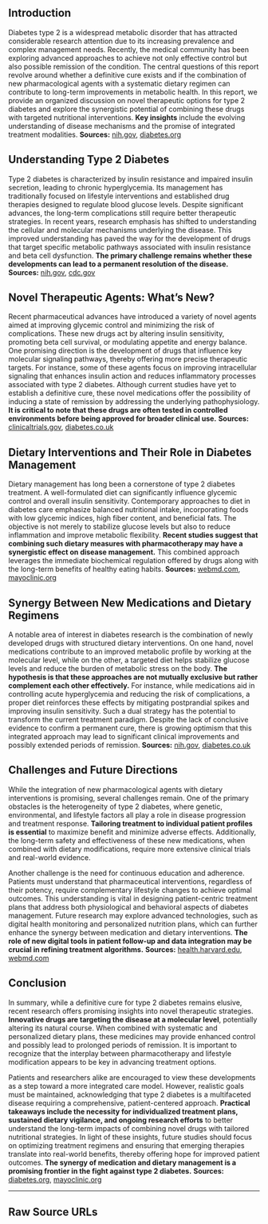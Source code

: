 Introduction
------------
Diabetes type 2 is a widespread metabolic disorder that has attracted considerable research attention due to its increasing prevalence and complex management needs. Recently, the medical community has been exploring advanced approaches to achieve not only effective control but also possible remission of the condition. The central questions of this report revolve around whether a definitive cure exists and if the combination of new pharmacological agents with a systematic dietary regimen can contribute to long-term improvements in metabolic health. In this report, we provide an organized discussion on novel therapeutic options for type 2 diabetes and explore the synergistic potential of combining these drugs with targeted nutritional interventions. **Key insights** include the evolving understanding of disease mechanisms and the promise of integrated treatment modalities. **Sources:** [nih.gov](https://www.nih.gov/), [diabetes.org](https://www.diabetes.org/)

Understanding Type 2 Diabetes
-------------------------------
Type 2 diabetes is characterized by insulin resistance and impaired insulin secretion, leading to chronic hyperglycemia. Its management has traditionally focused on lifestyle interventions and established drug therapies designed to regulate blood glucose levels. Despite significant advances, the long-term complications still require better therapeutic strategies. In recent years, research emphasis has shifted to understanding the cellular and molecular mechanisms underlying the disease. This improved understanding has paved the way for the development of drugs that target specific metabolic pathways associated with insulin resistance and beta cell dysfunction. **The primary challenge remains whether these developments can lead to a permanent resolution of the disease.** **Sources:** [nih.gov](https://www.nih.gov/), [cdc.gov](https://www.cdc.gov/diabetes/)

Novel Therapeutic Agents: What’s New?
--------------------------------------
Recent pharmaceutical advances have introduced a variety of novel agents aimed at improving glycemic control and minimizing the risk of complications. These new drugs act by altering insulin sensitivity, promoting beta cell survival, or modulating appetite and energy balance. One promising direction is the development of drugs that influence key molecular signaling pathways, thereby offering more precise therapeutic targets. For instance, some of these agents focus on improving intracellular signaling that enhances insulin action and reduces inflammatory processes associated with type 2 diabetes. Although current studies have yet to establish a definitive cure, these novel medications offer the possibility of inducing a state of remission by addressing the underlying pathophysiology. **It is critical to note that these drugs are often tested in controlled environments before being approved for broader clinical use.** **Sources:** [clinicaltrials.gov](https://clinicaltrials.gov/), [diabetes.co.uk](https://www.diabetes.co.uk/)

Dietary Interventions and Their Role in Diabetes Management
--------------------------------------------------------------
Dietary management has long been a cornerstone of type 2 diabetes treatment. A well-formulated diet can significantly influence glycemic control and overall insulin sensitivity. Contemporary approaches to diet in diabetes care emphasize balanced nutritional intake, incorporating foods with low glycemic indices, high fiber content, and beneficial fats. The objective is not merely to stabilize glucose levels but also to reduce inflammation and improve metabolic flexibility. **Recent studies suggest that combining such dietary measures with pharmacotherapy may have a synergistic effect on disease management.** This combined approach leverages the immediate biochemical regulation offered by drugs along with the long-term benefits of healthy eating habits. **Sources:** [webmd.com](https://www.webmd.com/diabetes/), [mayoclinic.org](https://www.mayoclinic.org/diseases-conditions/type-2-diabetes/)

Synergy Between New Medications and Dietary Regimens
-----------------------------------------------------
A notable area of interest in diabetes research is the combination of newly developed drugs with structured dietary interventions. On one hand, novel medications contribute to an improved metabolic profile by working at the molecular level, while on the other, a targeted diet helps stabilize glucose levels and reduce the burden of metabolic stress on the body. **The hypothesis is that these approaches are not mutually exclusive but rather complement each other effectively.** For instance, while medications aid in controlling acute hyperglycemia and reducing the risk of complications, a proper diet reinforces these effects by mitigating postprandial spikes and improving insulin sensitivity. Such a dual strategy has the potential to transform the current treatment paradigm. Despite the lack of conclusive evidence to confirm a permanent cure, there is growing optimism that this integrated approach may lead to significant clinical improvements and possibly extended periods of remission. **Sources:** [nih.gov](https://www.nih.gov/), [diabetes.co.uk](https://www.diabetes.co.uk/)

Challenges and Future Directions
----------------------------------
While the integration of new pharmacological agents with dietary interventions is promising, several challenges remain. One of the primary obstacles is the heterogeneity of type 2 diabetes, where genetic, environmental, and lifestyle factors all play a role in disease progression and treatment response. **Tailoring treatment to individual patient profiles is essential** to maximize benefit and minimize adverse effects. Additionally, the long-term safety and effectiveness of these new medications, when combined with dietary modifications, require more extensive clinical trials and real-world evidence.

Another challenge is the need for continuous education and adherence. Patients must understand that pharmaceutical interventions, regardless of their potency, require complementary lifestyle changes to achieve optimal outcomes. This understanding is vital in designing patient-centric treatment plans that address both physiological and behavioral aspects of diabetes management. Future research may explore advanced technologies, such as digital health monitoring and personalized nutrition plans, which can further enhance the synergy between medication and dietary interventions. **The role of new digital tools in patient follow-up and data integration may be crucial in refining treatment algorithms.** **Sources:** [health.harvard.edu](https://www.health.harvard.edu/), [webmd.com](https://www.webmd.com/diabetes/)

Conclusion
----------
In summary, while a definitive cure for type 2 diabetes remains elusive, recent research offers promising insights into novel therapeutic strategies. **Innovative drugs are targeting the disease at a molecular level**, potentially altering its natural course. When combined with systematic and personalized dietary plans, these medicines may provide enhanced control and possibly lead to prolonged periods of remission. It is important to recognize that the interplay between pharmacotherapy and lifestyle modification appears to be key in advancing treatment options.

Patients and researchers alike are encouraged to view these developments as a step toward a more integrated care model. However, realistic goals must be maintained, acknowledging that type 2 diabetes is a multifaceted disease requiring a comprehensive, patient-centered approach. **Practical takeaways include the necessity for individualized treatment plans, sustained dietary vigilance, and ongoing research efforts** to better understand the long-term impacts of combining novel drugs with tailored nutritional strategies. In light of these insights, future studies should focus on optimizing treatment regimens and ensuring that emerging therapies translate into real-world benefits, thereby offering hope for improved patient outcomes. **The synergy of medication and dietary management is a promising frontier in the fight against type 2 diabetes.** **Sources:** [diabetes.org](https://www.diabetes.org/), [mayoclinic.org](https://www.mayoclinic.org/diseases-conditions/type-2-diabetes/)

---
## Raw Source URLs


